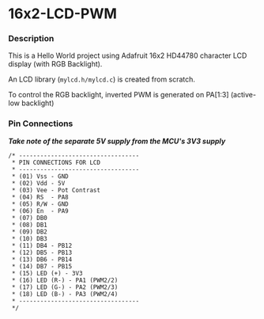 # 16x2-LCD-PWM

### Description

This is a Hello World project using Adafruit 16x2 HD44780 character LCD display (with RGB Backlight).

An LCD library (`mylcd.h/mylcd.c`) is created from scratch.

To control the RGB backlight, inverted PWM is generated on PA[1:3]
(active-low backlight)

### Pin Connections

***Take note of the separate 5V supply from the MCU's 3V3 supply***

	/* ----------------------------------
	 * PIN CONNECTIONS FOR LCD
	 * ----------------------------------
	 * (01) Vss - GND
	 * (02) Vdd - 5V
	 * (03) Vee - Pot Contrast
	 * (04) RS  - PA8
	 * (05) R/W - GND
	 * (06) En  - PA9
	 * (07) DB0
	 * (08) DB1
	 * (09) DB2
	 * (10) DB3
	 * (11) DB4 - PB12
	 * (12) DB5 - PB13
	 * (13) DB6 - PB14
	 * (14) DB7 - PB15
	 * (15) LED (+) - 3V3
	 * (16) LED (R-) - PA1 (PWM2/2)
	 * (17) LED (G-) - PA2 (PWM2/3)
	 * (18) LED (B-) - PA3 (PWM2/4)
	 * ----------------------------------
	 */
